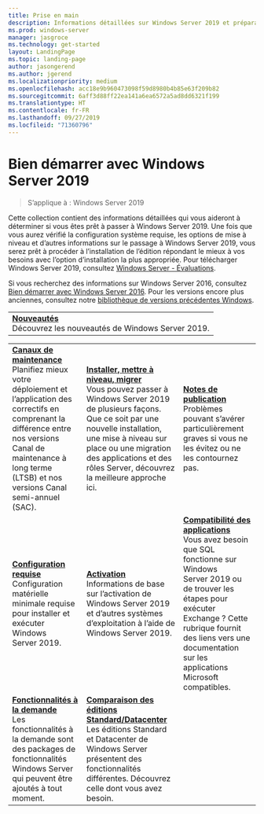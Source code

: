 ```yaml
---
title: Prise en main
description: Informations détaillées sur Windows Server 2019 et préparation au déploiement, à la mise à niveau ou à la migration.
ms.prod: windows-server
manager: jasgroce
ms.technology: get-started
layout: LandingPage
ms.topic: landing-page
author: jasongerend
ms.author: jgerend
ms.localizationpriority: medium
ms.openlocfilehash: acc18e9b960473098f59d8980b4b85e63f209b82
ms.sourcegitcommit: 6aff3d88ff22ea141a6ea6572a5ad8dd6321f199
ms.translationtype: HT
ms.contentlocale: fr-FR
ms.lasthandoff: 09/27/2019
ms.locfileid: "71360796"
---
```

# <a name="get-started-with-windows-server-2019"></a>Bien démarrer avec Windows Server 2019

> S’applique à : Windows Server 2019

Cette collection contient des informations détaillées qui vous aideront à déterminer si vous êtes prêt à passer à Windows Server 2019. Une fois que vous aurez vérifié la configuration système requise, les options de mise à niveau et d’autres informations sur le passage à Windows Server 2019, vous serez prêt à procéder à l’installation de l’édition répondant le mieux à vos besoins avec l’option d’installation la plus appropriée. Pour télécharger Windows Server 2019, consultez [Windows Server - Évaluations](https://www.microsoft.com/evalcenter/evaluate-windows-server-2019).

Si vous recherchez des informations sur Windows Server 2016, consultez [Bien démarrer avec Windows Server 2016](../get-started/server-basics.md). Pour les versions encore plus anciennes, consultez notre [bibliothèque de versions précédentes Windows](https://docs.microsoft.com/previous-versions/windows/).

|       | 
|   -   | 
| [**Nouveautés**](whats-new-19.md)<br>Découvrez les nouveautés de Windows Server 2019. |

|       |        |        |
|   -   |   -    |   -    |
| [**Canaux de maintenance**](servicing-channels-19.md) <br>Planifiez mieux votre déploiement et l’application des correctifs en comprenant la différence entre nos versions Canal de maintenance à long terme (LTSB) et nos versions Canal semi-annuel (SAC). | [**Installer, mettre à niveau, migrer**](install-upgrade-migrate-19.md) <br>Vous pouvez passer à Windows Server 2019 de plusieurs façons. Que ce soit par une nouvelle installation, une mise à niveau sur place ou une migration des applications et des rôles Server, découvrez la meilleure approche ici. | [**Notes de publication**](rel-notes-19.md) <br>Problèmes pouvant s’avérer particulièrement graves si vous ne les évitez ou ne les contournez pas.   |
| [**Configuration requise**](sys-reqs-19.md) <br>Configuration matérielle minimale requise pour installer et exécuter Windows Server 2019. | [**Activation**](activation-19.md) <br>Informations de base sur l’activation de Windows Server 2019 et d’autres systèmes d’exploitation à l’aide de Windows Server 2019.  | [**Compatibilité des applications**](app-compat-19.md)<br>Vous avez besoin que SQL fonctionne sur Windows Server 2019 ou de trouver les étapes pour exécuter Exchange ? Cette rubrique fournit des liens vers une documentation sur les applications Microsoft compatibles. |
| [**Fonctionnalités à la demande**](install-fod-19.md)<br>Les fonctionnalités à la demande sont des packages de fonctionnalités Windows Server qui peuvent être ajoutés à tout moment. |  [**Comparaison des éditions Standard/Datacenter**](editions-comparison-19.md)<br>Les éditions Standard et Datacenter de Windows Server présentent des fonctionnalités différentes. Découvrez celle dont vous avez besoin. |
